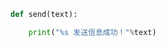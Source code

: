 
<BlogInfo id="767" title="2.sendmessage" author="白日梦想猿" pv=0 read_times=0 pre_cost_time=0分2秒 category="_message" tag_list="['_message']" create_time="2020.03.18 15:51:32" update_time="2020.03.18 14:24:49" />

```python
def send(text):

    print("%s 发送信息成功！"%text)
```
